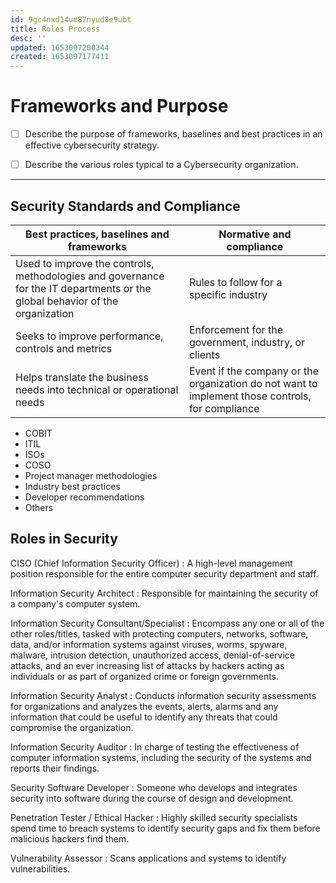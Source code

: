```yaml
---
id: 9gc4nxd14um87nyud8e9ubt
title: Roles Process
desc: ''
updated: 1653097200344
created: 1653097177411
---
```


# Frameworks and Purpose

- [ ] Describe the purpose of frameworks, baselines and best practices in an effective cybersecurity strategy.

- [ ] Describe the various roles typical to a Cybersecurity organization.

---

## Security Standards and Compliance

| Best practices, baselines and frameworks | Normative and compliance |
| ---------------------------------------- | ------------------------ |
| Used to improve the controls, methodologies and governance for the IT departments or the global behavior of the organization                                         | Rules to follow for a specific industry |
| Seeks to improve performance, controls and metrics | Enforcement for the government, industry, or clients |
| Helps translate the business needs into technical or operational needs | Event if the company or the organization do not want to implement those controls, for compliance |

- COBIT
- ITIL
- ISOs
- COSO
- Project manager methodologies
- Industry best practices
- Developer recommendations
- Others
  
## Roles in Security

CISO (Chief Information Security Officer)
: A high-level management position responsible for the entire computer security department and staff.

Information Security Architect
: Responsible for maintaining the security of a company's computer system.

Information Security Consultant/Specialist
: Encompass any one or all of the other roles/titles, tasked with protecting computers, networks, software, data, and/or information systems against viruses, worms, spyware, malware, intrusion detection, unauthorized access, denial-of-service attacks, and an ever increasing list of attacks by hackers acting as individuals or as part of organized crime or foreign governments.

Information Security Analyst
: Conducts information security assessments for organizations and analyzes the events, alerts, alarms and any information that could be useful to identify any threats that could compromise the organization.

Information Security Auditor
: In charge of testing the effectiveness of computer information systems, including the security of the systems and reports their findings.

Security Software Developer
: Someone who develops and integrates security into software during the course of design and development.
  
Penetration Tester / Ethical Hacker
: Highly skilled security specialists spend time to breach systems to identify security gaps and fix them before malicious hackers find them.

Vulnerability Assessor
: Scans applications and systems to identify vulnerabilities.
